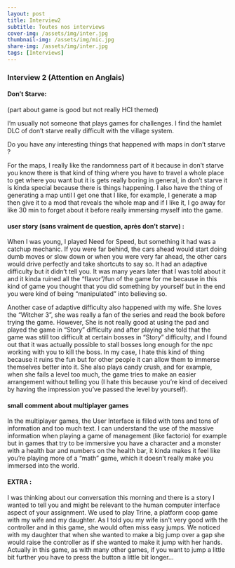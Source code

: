 ```yaml
---
layout: post
title: Interview2
subtitle: Toutes nos interviews 
cover-img: /assets/img/inter.jpg
thumbnail-img: /assets/img/mic.jpg
share-img: /assets/img/inter.jpg
tags: [Interviews]
---
```


### Interview 2 (Attention en Anglais)

#### Don’t Starve:
(part about game is good but not really HCI themed)

I’m usually not someone that plays games for challenges. I find the hamlet DLC of don’t starve really difficult with the village system.

Do you have any interesting things that happened with maps in don’t starve ?

For the maps, I really like the randomness part of it because in don’t starve you know there is that kind of thing where you have to travel a whole place to get where you want but it is gets really boring in general, in don’t starve it is kinda special because there is things happening. I also have the thing of generating a map until I get one that I like, for example, I generate a map then give it to a mod that reveals the whole map and if I like it, I go away for like 30 min to forget about it before really immersing myself into the game.


#### user story (sans vraiment de question, après don’t starve) : 

When I was young, I played Need for Speed, but something it had was a catchup mechanic. If you were far behind, the cars ahead would start doing dumb moves or slow down or when you were very far ahead, the other cars would drive perfectly and take shortcuts to say so. It had an adaptive difficulty but it didn’t tell you. 
It was many years later that I was told about it and it kinda ruined all the “flavor”/fun of the game for me because in this kind of game you thought that you did something by yourself but in the end you were kind of being “manipulated” into believing so. 


Another case of adaptive difficulty also happened with my wife. She loves the “Witcher 3”, she was really a fan of the series and read the book before trying the game. However, She is not really good at using the pad and played the game in “Story” difficulty and after playing she told that the game was still too difficult at certain bosses in “Story” difficulty, and I found out that it was actually possible to stall bosses long enough for the npc working with you to kill the boss. In my case, I hate this kind of thing because it ruins the fun but for other people it can allow them to immerse themselves better into it. She also plays candy crush, and for example, when she fails a level too much, the game tries to make an easier arrangement without telling you (I hate this because you’re kind of deceived by having the impression you’ve passed the level by yourself).


#### small comment about multiplayer games 

In the multiplayer games, the User Interface is filled with tons and tons of information and too much text. I can understand the use of the massive information when playing a game of management (like factorio) for example but in games that try to be immersive you have a character and a monster with a health bar and numbers on the health bar, it kinda makes it feel like you’re playing more of a “math” game, which it doesn’t really make you immersed into the world.


#### EXTRA :

I was thinking about our conversation this morning and there is a story I wanted to tell you and might be relevant to the human computer interface aspect of your assignment.
We used to play Trine, a platform coop game with my wife and my daughter. As I told you my wife isn't very good with the controller and in this game, she would often miss easy jumps. We noticed with my daughter that when she wanted to make a big jump over a gap she would raise the controller as if she wanted to make it jump with her hands. Actually in this game, as with many other games, if you want to jump a little bit further you have to press the button a little bit longer...

